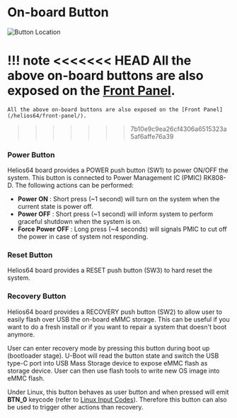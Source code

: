 # On-board Button

![Button Location](img/button/button.jpg)

!!! note
<<<<<<< HEAD
    All the above on-board buttons are also exposed on the [Front Panel](/helios64/front-panel).
=======
    All the above on-board buttons are also exposed on the [Front Panel](/helios64/front-panel/).
>>>>>>> 7b10e9c9ea26cf4306a6515323a5af6affe76a39

### Power Button

Helios64 board provides a POWER push button (SW1) to power ON/OFF the system. This button is connected to Power Management IC (PMIC) RK808-D. The following actions can be performed:

* **Power ON** : Short press (~1 second) will turn on the system when the current state is power off.
* **Power OFF** : Short press (~1 second) will inform system to perform graceful shutdown when the system is on.
* **Force Power OFF** : Long press (~4 seconds) will signals PMIC to cut off the power in case of system not responding.

### Reset Button

Helios64 board provides a RESET push button (SW3) to hard reset the system.

### Recovery Button

Helios64 board provides a RECOVERY push button (SW2) to allow user to easily flash over USB the on-board eMMC storage. This can be useful if you want to do a fresh install or if you want to repair a system that doesn't boot anymore.

User can enter recovery mode by pressing this button during boot up (bootloader stage). U-Boot will read the button state and switch the USB type-C port into USB Mass Storage device to expose eMMC flash as storage device. User can then use flash tools to write new OS image into eMMC flash.

Under Linux, this button behaves as user button and when pressed will emit **BTN_0** keycode (refer to [Linux Input Codes](https://git.kernel.org/pub/scm/linux/kernel/git/stable/linux.git/plain/include/uapi/linux/input-event-codes.h)). Therefore this button can also be used to trigger other actions than recovery.
